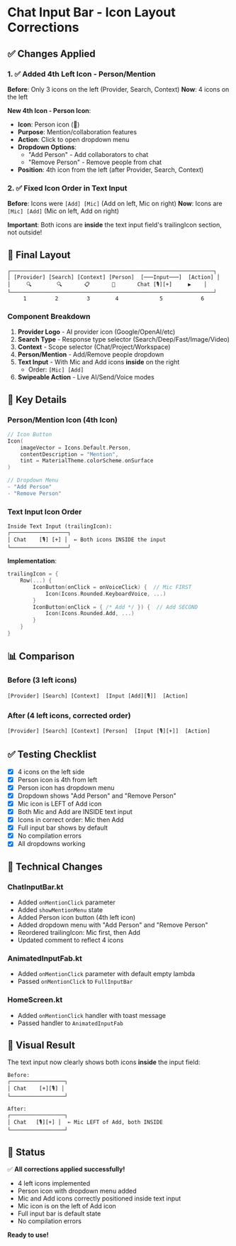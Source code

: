 # Chat Input Bar - Icon Layout Corrections

## ✅ Changes Applied

### 1. ✅ Added 4th Left Icon - Person/Mention

**Before**: Only 3 icons on the left (Provider, Search, Context)
**Now**: 4 icons on the left

**New 4th Icon - Person Icon**:

- **Icon**: Person icon (👤)
- **Purpose**: Mention/collaboration features
- **Action**: Click to open dropdown menu
- **Dropdown Options**:
  - "Add Person" - Add collaborators to chat
  - "Remove Person" - Remove people from chat
- **Position**: 4th icon from the left (after Provider, Search, Context)

### 2. ✅ Fixed Icon Order in Text Input

**Before**: Icons were `[Add] [Mic]` (Add on left, Mic on right)
**Now**: Icons are `[Mic] [Add]` (Mic on left, Add on right)

**Important**: Both icons are **inside** the text input field's trailingIcon section, not outside!

## 📐 Final Layout

```
┌────────────────────────────────────────────────────────────────┐
│ [Provider] [Search] [Context] [Person]  [───Input───]  [Action] │
│     🔍        🔍       📋       👤       Chat [🎙️][+]     ▶️    │
└────────────────────────────────────────────────────────────────┘
     1         2         3        4             5            6
```

### Component Breakdown

1. **Provider Logo** - AI provider icon (Google/OpenAI/etc)
2. **Search Type** - Response type selector (Search/Deep/Fast/Image/Video)
3. **Context** - Scope selector (Chat/Project/Workspace)
4. **Person/Mention** - Add/Remove people dropdown
5. **Text Input** - With Mic and Add icons **inside** on the right
   - Order: `[Mic] [Add]`
6. **Swipeable Action** - Live AI/Send/Voice modes

## 🎯 Key Details

### Person/Mention Icon (4th Icon)

```kotlin
// Icon Button
Icon(
    imageVector = Icons.Default.Person,
    contentDescription = "Mention",
    tint = MaterialTheme.colorScheme.onSurface
)

// Dropdown Menu
- "Add Person"
- "Remove Person"
```

### Text Input Icon Order

```
Inside Text Input (trailingIcon):
┌──────────────────┐
│ Chat    [🎙️] [+] │  ← Both icons INSIDE the input
└──────────────────┘
```

**Implementation**:

```kotlin
trailingIcon = {
    Row(...) {
        IconButton(onClick = onVoiceClick) {  // Mic FIRST
            Icon(Icons.Rounded.KeyboardVoice, ...)
        }
        IconButton(onClick = { /* Add */ }) {  // Add SECOND
            Icon(Icons.Rounded.Add, ...)
        }
    }
}
```

## 📊 Comparison

### Before (3 left icons)

```
[Provider] [Search] [Context]  [Input [Add][🎙️]]  [Action]
```

### After (4 left icons, corrected order)

```
[Provider] [Search] [Context] [Person]  [Input [🎙️][+]]  [Action]
```

## ✅ Testing Checklist

- [x] 4 icons on the left side
- [x] Person icon is 4th from left
- [x] Person icon has dropdown menu
- [x] Dropdown shows "Add Person" and "Remove Person"
- [x] Mic icon is LEFT of Add icon
- [x] Both Mic and Add are INSIDE text input
- [x] Icons in correct order: Mic then Add
- [x] Full input bar shows by default
- [x] No compilation errors
- [x] All dropdowns working

## 🔧 Technical Changes

### ChatInputBar.kt

- Added `onMentionClick` parameter
- Added `showMentionMenu` state
- Added Person icon button (4th left icon)
- Added dropdown menu with "Add Person" and "Remove Person"
- Reordered trailingIcon: Mic first, then Add
- Updated comment to reflect 4 icons

### AnimatedInputFab.kt

- Added `onMentionClick` parameter with default empty lambda
- Passed `onMentionClick` to `FullInputBar`

### HomeScreen.kt

- Added `onMentionClick` handler with toast message
- Passed handler to `AnimatedInputFab`

## 🎨 Visual Result

The text input now clearly shows both icons **inside** the input field:

```
Before:
┌─────────────────┐
│ Chat    [+][🎙️] │
└─────────────────┘

After:
┌─────────────────┐
│ Chat   [🎙️][+] │  ← Mic LEFT of Add, both INSIDE
└─────────────────┘
```

## 🚀 Status

✅ **All corrections applied successfully!**

- 4 left icons implemented
- Person icon with dropdown menu added
- Mic and Add icons correctly positioned inside text input
- Mic icon is on the left of Add icon
- Full input bar is default state
- No compilation errors

**Ready to use!**

